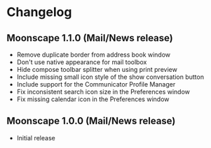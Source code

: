 # Changelog

## Moonscape 1.1.0 (Mail/News release)
- Remove duplicate border from address book window
- Don't use native appearance for mail toolbox
- Hide compose toolbar splitter when using print preview
- Include missing small icon style of the show conversation button
- Include support for the Communicator Profile Manager
- Fix inconsistent search icon size in the Preferences window
- Fix missing calendar icon in the Preferences window

## Moonscape 1.0.0 (Mail/News release)
- Initial release
